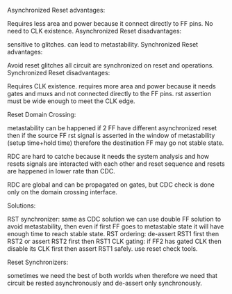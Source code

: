 Asynchronized Reset advantages:

Requires less area and power because it connect directly to FF pins.
No need to CLK existence.
 Asynchronized Reset disadvantages:

sensitive to glitches.
can lead to metastability.
Synchronized Reset advantages:

Avoid reset glitches
all circuit are synchronized on reset and operations. 
Synchronized Reset disadvantages:

Requires CLK existence.
requires more area and power because it needs gates and muxs and not connected directly to the FF pins.
rst assertion must be wide enough to meet the CLK edge. 


Reset Domain Crossing:

metastability can be happened if 2 FF have different asynchronized reset then if the source FF rst signal is asserted in the window of metastability (setup  time+hold time) therefore the destination FF may go not stable state. 

RDC are hard to catche because it needs the system analysis and how resets signals are interacted with each other and reset sequence and resets are happened in lower rate than CDC.

RDC are global and can be propagated on gates, but CDC check is done only on the domain crossing interface. 



Solutions: 

RST synchronizer: same as CDC solution we can use double FF solution to avoid metastability, then even if first FF goes to metastable state it will have enough time to reach stable state. 
RST ordering: de-assert RST1 first then RST2 or assert RST2 first then RST1
CLK gating: if FF2 has gated CLK then disable its CLK first then assert RST1 safely.
use reset check tools. 


Reset Synchronizers:

sometimes we need the best of both worlds when therefore we need that circuit be rested asynchronously and de-assert only synchronously. 
